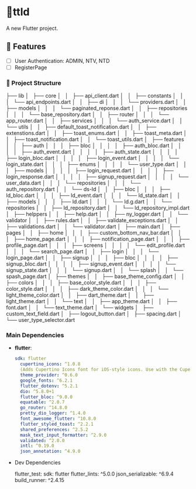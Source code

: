 # 📱ttld

A new Flutter project.

## 📝 Features

- [ ] User Authentication: ADMIN, NTV, NTD
- [ ] RegisterPage

### 📂 Project Structure

├── lib
│   ├── core
│   │   ├── api_client.dart
│   │   ├── constants
│   │   │   └── api_endpoints.dart
│   │   ├── di
│   │   │   └── providers.dart
│   │   ├── models
│   │   │   └── paginated_reponse.dart
│   │   ├── repositories
│   │   │   └── base_repository.dart
│   │   ├── router
│   │   │   └── app_router.dart
│   │   ├── services
│   │   │   └── auth_service.dart
│   │   └── utils
│   │       ├── default_toast_notification.dart
│   │       ├── extenstions.dart
│   │       ├── toast_enums.dart
│   │       ├── toast_meta.dart
│   │       ├── toast_notification.dart
│   │       └── toast_utils.dart
│   ├── features
│   │   ├── auth
│   │   │   ├── bloc
│   │   │   │   ├── auth_bloc.dart
│   │   │   │   ├── auth_event.dart
│   │   │   │   ├── auth_state.dart
│   │   │   │   ├── login_bloc.dart
│   │   │   │   ├── login_event.dart
│   │   │   │   └── login_state.dart
│   │   │   ├── enums
│   │   │   │   └── user_type.dart
│   │   │   ├── models
│   │   │   │   ├── login_request.dart
│   │   │   │   ├── login_response.dart
│   │   │   │   ├── signup_request.dart
│   │   │   │   └── user_data.dart
│   │   │   └── repositories
│   │   │       └── auth_repository.dart
│   │   └── ds-ld
│   │       ├── bloc
│   │       │   ├── ld_bloc.dart
│   │       │   ├── ld_event.dart
│   │       │   └── ld_state.dart
│   │       ├── models
│   │       │   ├── ld.dart
│   │       │   └── ld.g.dart
│   │       └── repositories
│   │           ├── ld_repository.dart
│   │           └── ld_repository_impl.dart
│   ├── helppers
│   │   ├── help.dart
│   │   ├── ny_logger.dart
│   │   └── validator
│   │       ├── rules.dart
│   │       ├── validate_exceptions.dart
│   │       ├── validations.dart
│   │       └── validator.dart
│   ├── main.dart
│   ├── pages
│   │   ├── home
│   │   │   ├── custom_bottom_nav_bar.dart
│   │   │   ├── home_page.dart
│   │   │   ├── notification_page.dart
│   │   │   ├── profile_page.dart
│   │   │   ├── screens
│   │   │   │   └── edit_profile.dart
│   │   │   └── search_page.dart
│   │   ├── login
│   │   │   └── login_page.dart
│   │   ├── signup
│   │   │   ├── bloc
│   │   │   │   ├── signup_bloc.dart
│   │   │   │   ├── signup_event.dart
│   │   │   │   └── signup_state.dart
│   │   │   └── signup.dart
│   │   └── splash
│   │       └── spash_page.dart
│   ├── themes
│   │   ├── base_theme_config.dart
│   │   ├── colors
│   │   │   ├── base_color_style.dart
│   │   │   ├── color_style.dart
│   │   │   ├── dark_theme_color.dart
│   │   │   └── light_theme_color.dart
│   │   ├── dart_theme.dart
│   │   ├── light_theme.dart
│   │   └── text
│   │       ├── app_theme.dart
│   │       ├── font.dart
│   │       └── text_theme.dart
│   └── widgets
│       ├── custom_text_field.dart
│       ├── logout_button.dart
│       ├── spacing.dart
│       └── user_type_selector.dart

### Main Dependencies

- **flutter**:

  ```yaml
  sdk: flutter
    cupertino_icons: ^1.0.8
    (Adds Cupertino Icons font for iOS-style icons. Use with the CupertinoIcons class.)
    theme_provider: ^0.6.0
    google_fonts: ^6.2.1
    flutter_dotenv: ^5.2.1
    dio: ^5.8.0+1
    flutter_bloc: ^9.0.0
    equatable: ^2.0.7
    go_router: ^14.8.0
    pretty_dio_logger: ^1.4.0
    font_awesome_flutter: ^10.8.0
    flutter_styled_toast: ^2.2.1
    shared_preferences: ^2.5.2
    mask_text_input_formatter: ^2.9.0
    validated: ^2.0.0
    intl: ^0.19.0
    json_annotation: ^4.9.0

- Dev Dependencies

    flutter_test:
        sdk: flutter
    flutter_lints: ^5.0.0
    json_serializable: ^6.9.4
    build_runner: ^2.4.15
